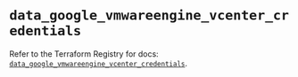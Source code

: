 # `data_google_vmwareengine_vcenter_credentials`

Refer to the Terraform Registry for docs: [`data_google_vmwareengine_vcenter_credentials`](https://registry.terraform.io/providers/hashicorp/google-beta/6.37.0/docs/data-sources/google_vmwareengine_vcenter_credentials).
